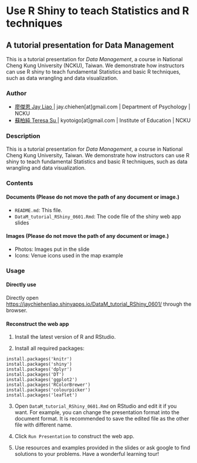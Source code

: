 # Use R Shiny to teach Statistics and R techniques

## A tutorial presentation for Data Management

This is a tutorial presentation for _Data Management_, a course in National Cheng Kung University (NCKU), Taiwan. We demonstrate how instructors can use R shiny to teach fundamental Statistics and basic R techniques, such as data wrangling and data visualization.

### Author
  - <u> 廖傑恩 Jay Liao </u> | jay.chiehen[at]gmail.com | Department of Psychology | NCKU
  - <u> 蘇柏純 Teresa Su </u> | kyotoigo[at]gmail.com | Institute of Education | NCKU

### Description

This is a tutorial presentation for _Data Management_, a course in National Cheng Kung University, Taiwan. We demonstrate how instructors can use R shiny to teach fundamental Statistics and basic R techniques, such as data wrangling and data visualization.

### Contents

#### Documents (Please do not move the path of any document or image.)

- `README.md`: This file.
- `DataM_tutorial_RShiny_0601.Rmd`: The code file of the shiny web app slides

#### Images (Please do not move the path of any document or image.)

- Photos: Images put in the slide
- Icons: Venue icons used in the map example

### Usage

#### Directly use

Directly open https://jaychiehenliao.shinyapps.io/DataM_tutorial_RShiny_0601/ through the browser.

#### Reconstruct the web app

1. Install the latest version of R and RStudio.

2. Install all required packages:

```
install.packages('knitr')
install.packages('shiny')
install.packages('dplyr')
install.packages('DT')
install.packages('ggplot2')
install.packages('RColorBrewer')
install.packages('colourpicker')
install.packages('leaflet')
```

3. Open `DataM_tutorial_RShiny_0601.Rmd` on RStudio and edit it if you want. For example, you can change the presentation format into the document format. It is recommended to save the edited file as the other file with different name.

4. Click `Run Presentation` to construct the web app.

5. Use resources and examples provided in the slides or ask google to find solutions to your problems. Have a wonderful learning tour!
